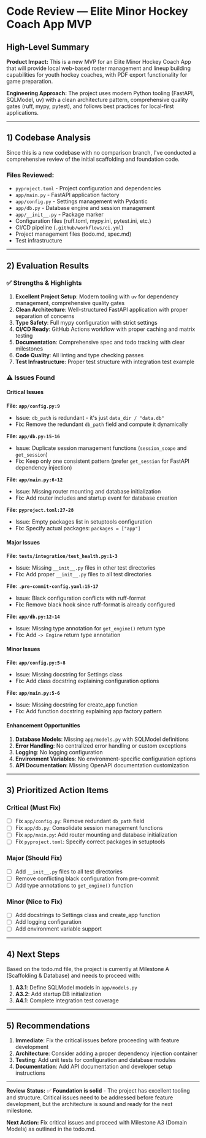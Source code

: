 # Code Review — Elite Minor Hockey Coach App MVP

## High-Level Summary

**Product Impact:** This is a new MVP for an Elite Minor Hockey Coach App that will provide local web-based roster management and lineup building capabilities for youth hockey coaches, with PDF export functionality for game preparation.

**Engineering Approach:** The project uses modern Python tooling (FastAPI, SQLModel, uv) with a clean architecture pattern, comprehensive quality gates (ruff, mypy, pytest), and follows best practices for local-first applications.

---

## 1) Codebase Analysis

Since this is a new codebase with no comparison branch, I've conducted a comprehensive review of the initial scaffolding and foundation code.

### Files Reviewed:
- `pyproject.toml` - Project configuration and dependencies
- `app/main.py` - FastAPI application factory
- `app/config.py` - Settings management with Pydantic
- `app/db.py` - Database engine and session management
- `app/__init__.py` - Package marker
- Configuration files (ruff.toml, mypy.ini, pytest.ini, etc.)
- CI/CD pipeline (`.github/workflows/ci.yml`)
- Project management files (todo.md, spec.md)
- Test infrastructure

---

## 2) Evaluation Results

### ✅ **Strengths & Highlights**

1. **Excellent Project Setup**: Modern tooling with `uv` for dependency management, comprehensive quality gates
2. **Clean Architecture**: Well-structured FastAPI application with proper separation of concerns
3. **Type Safety**: Full mypy configuration with strict settings
4. **CI/CD Ready**: GitHub Actions workflow with proper caching and matrix testing
5. **Documentation**: Comprehensive spec and todo tracking with clear milestones
6. **Code Quality**: All linting and type checking passes
7. **Test Infrastructure**: Proper test structure with integration test example

### ⚠️ **Issues Found**

#### **Critical Issues**

**File: `app/config.py:9`**
- Issue: `db_path` is redundant - it's just `data_dir / "data.db"`
- Fix: Remove the redundant `db_path` field and compute it dynamically

**File: `app/db.py:15-16`**
- Issue: Duplicate session management functions (`session_scope` and `get_session`)
- Fix: Keep only one consistent pattern (prefer `get_session` for FastAPI dependency injection)

**File: `app/main.py:6-12`**
- Issue: Missing router mounting and database initialization
- Fix: Add router includes and startup event for database creation

**File: `pyproject.toml:27-28`**
- Issue: Empty packages list in setuptools configuration
- Fix: Specify actual packages: `packages = ["app"]`

#### **Major Issues**

**File: `tests/integration/test_health.py:1-3`**
- Issue: Missing `__init__.py` files in other test directories
- Fix: Add proper `__init__.py` files to all test directories

**File: `.pre-commit-config.yaml:15-17`**
- Issue: Black configuration conflicts with ruff-format
- Fix: Remove black hook since ruff-format is already configured

**File: `app/db.py:12-14`**
- Issue: Missing type annotation for `get_engine()` return type
- Fix: Add `-> Engine` return type annotation

#### **Minor Issues**

**File: `app/config.py:5-8`**
- Issue: Missing docstring for Settings class
- Fix: Add class docstring explaining configuration options

**File: `app/main.py:5-6`**
- Issue: Missing docstring for create_app function
- Fix: Add function docstring explaining app factory pattern

#### **Enhancement Opportunities**

1. **Database Models**: Missing `app/models.py` with SQLModel definitions
2. **Error Handling**: No centralized error handling or custom exceptions
3. **Logging**: No logging configuration
4. **Environment Variables**: No environment-specific configuration options
5. **API Documentation**: Missing OpenAPI documentation customization

---

## 3) Prioritized Action Items

### Critical (Must Fix)
- [ ] Fix `app/config.py`: Remove redundant `db_path` field
- [ ] Fix `app/db.py`: Consolidate session management functions
- [ ] Fix `app/main.py`: Add router mounting and database initialization
- [ ] Fix `pyproject.toml`: Specify correct packages in setuptools

### Major (Should Fix)
- [ ] Add `__init__.py` files to all test directories
- [ ] Remove conflicting black configuration from pre-commit
- [ ] Add type annotations to `get_engine()` function

### Minor (Nice to Fix)
- [ ] Add docstrings to Settings class and create_app function
- [ ] Add logging configuration
- [ ] Add environment variable support

---

## 4) Next Steps

Based on the todo.md file, the project is currently at Milestone A (Scaffolding & Database) and needs to proceed with:

1. **A3.1**: Define SQLModel models in `app/models.py`
2. **A3.2**: Add startup DB initialization
3. **A4.1**: Complete integration test coverage

---

## 5) Recommendations

1. **Immediate**: Fix the critical issues before proceeding with feature development
2. **Architecture**: Consider adding a proper dependency injection container
3. **Testing**: Add unit tests for configuration and database modules
4. **Documentation**: Add API documentation and developer setup instructions

---

**Review Status:** ✅ **Foundation is solid** - The project has excellent tooling and structure. Critical issues need to be addressed before feature development, but the architecture is sound and ready for the next milestone.

**Next Action:** Fix critical issues and proceed with Milestone A3 (Domain Models) as outlined in the todo.md.
